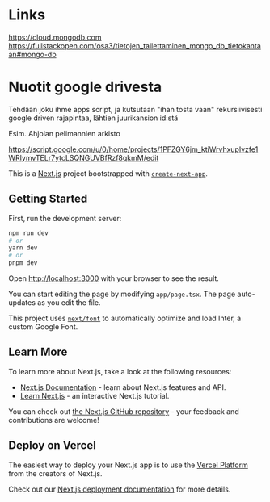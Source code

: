 





# Links


https://cloud.mongodb.com
https://fullstackopen.com/osa3/tietojen_tallettaminen_mongo_db_tietokantaan#mongo-db

























# Nuotit google drivesta

Tehdään joku ihme apps script, ja kutsutaan "ihan tosta vaan"
rekursiivisesti google driven rajapintaa, lähtien juurikansion id:stä

Esim. Ahjolan pelimannien arkisto

https://script.google.com/u/0/home/projects/1PFZGY6jm_ktiWrvhxuplvzfe1WRlymvTELr7ytcLSQNGUVBfRzf8qkmM/edit









This is a [Next.js](https://nextjs.org/) project bootstrapped with [`create-next-app`](https://github.com/vercel/next.js/tree/canary/packages/create-next-app).

## Getting Started

First, run the development server:

```bash
npm run dev
# or
yarn dev
# or
pnpm dev
```

Open [http://localhost:3000](http://localhost:3000) with your browser to see the result.

You can start editing the page by modifying `app/page.tsx`. The page auto-updates as you edit the file.

This project uses [`next/font`](https://nextjs.org/docs/basic-features/font-optimization) to automatically optimize and load Inter, a custom Google Font.

## Learn More

To learn more about Next.js, take a look at the following resources:

- [Next.js Documentation](https://nextjs.org/docs) - learn about Next.js features and API.
- [Learn Next.js](https://nextjs.org/learn) - an interactive Next.js tutorial.

You can check out [the Next.js GitHub repository](https://github.com/vercel/next.js/) - your feedback and contributions are welcome!

## Deploy on Vercel

The easiest way to deploy your Next.js app is to use the [Vercel Platform](https://vercel.com/new?utm_medium=default-template&filter=next.js&utm_source=create-next-app&utm_campaign=create-next-app-readme) from the creators of Next.js.

Check out our [Next.js deployment documentation](https://nextjs.org/docs/deployment) for more details.
